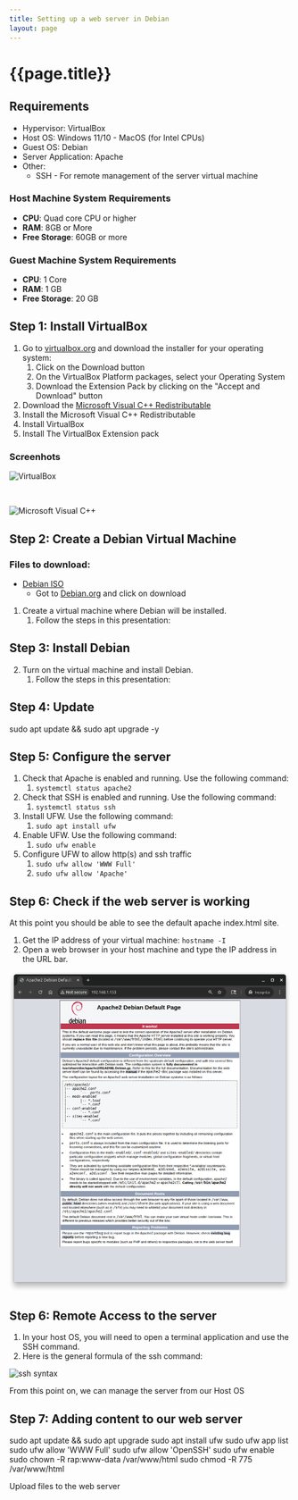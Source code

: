 ```yaml
---
title: Setting up a web server in Debian
layout: page
---
```


# {{page.title}}

## Requirements
* Hypervisor: VirtualBox  
* Host OS: Windows 11/10 - MacOS (for Intel CPUs)
* Guest OS: Debian 
* Server Application: Apache
* Other:
  * SSH - For remote management of the server virtual machine

### Host Machine System Requirements
* **CPU**: Quad core CPU or higher 
* **RAM**: 8GB or More 
* **Free Storage**: 60GB or more

### Guest Machine System Requirements
* **CPU**: 1 Core
* **RAM**: 1 GB
* **Free Storage**: 20 GB

## Step 1: Install VirtualBox

1. Go to [virtualbox.org](https://www.virtualbox.org/) and download the installer for your operating system:
   1. Click on the Download button
   2. On the VirtualBox Platform packages, select your Operating System
   3. Download the Extension Pack by clicking on the "Accept and Download" button
2. Download the [Microsoft Visual C++ Redistributable](https://learn.microsoft.com/en-us/cpp/windows/latest-supported-vc-redist?view=msvc-170)
3. Install the Microsoft Visual C++ Redistributable
4. Install VirtualBox
5. Install The VirtualBox Extension pack

### Screenhots
![VirtualBox](https://docs.google.com/drawings/d/e/2PACX-1vQQfiDo_On7FgpcNt2wlEG_9XGnNgWFwqX28YbbSnQGDBZ0D_cdDuxk_1R_z1HP3sR4JsHMAhadyIcg/pub?w=960&h=720)

<br>

![Microsoft Visual C++](https://docs.google.com/drawings/d/e/2PACX-1vTiCrPwstw2j6puZ-69aeXSI-HKAH23LXdsONySvSd4uj4JKhXIMoSUbtufplP-8jgFL3KLfkWA2kvv/pub?w=960&h=720)


## Step 2: Create a Debian Virtual Machine
### Files to download:
* [Debian ISO](https://www.debian.org/)
  * Got to [Debian.org](https://www.debian.org/) and click on download

1. Create a virtual machine where Debian will be installed.
   1. Follow the steps in this presentation: 

## Step 3: Install Debian
2. Turn on the virtual machine and install Debian.
   1. Follow the steps in this presentation: 

## Step 4: Update
sudo apt update && sudo apt upgrade -y

## Step 5: Configure the server

1. Check that Apache is enabled and running. Use the following command:
   1. `systemctl status apache2`
2. Check that SSH is enabled and running. Use the following command:
   1. `systemctl status ssh`
3. Install UFW. Use the following command:
   1. `sudo apt install ufw`
4. Enable UFW. Use the following command:
   1. `sudo ufw enable`
5. Configure UFW to allow http(s) and ssh traffic
   1. `sudo ufw allow 'WWW Full'`
   2. `sudo ufw allow 'Apache'`

## Step 6: Check if the web server is working
At this point you should be able to see the default apache index.html site. 

1. Get the IP address of your virtual machine: `hostname -I`
2. Open a web browser in your host machine and type the IP address in the URL bar.

![alt text](/assets/guides/webserver/apacheindex.png)

## Step 6: Remote Access to the server
1. In your host OS, you will need to open a terminal application and use the SSH command. 
2. Here is the general formula of the ssh command:

![ssh syntax](https://rapurl.live/7ge)<br>

From this point on, we can manage the server from our Host OS

## Step 7: Adding content to our web server

sudo apt update && sudo apt upgrade
sudo apt install ufw
sudo ufw app list
sudo ufw allow 'WWW Full'
sudo ufw allow 'OpenSSH'
sudo ufw enable
sudo chown -R rap:www-data /var/www/html
sudo chmod -R 775 /var/www/html

Upload files to the web server 

